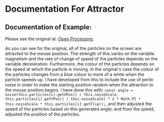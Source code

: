 # Documentation For Attractor

## Documentation of Example:

Please see the original at: [Open Processing](https://www.openprocessing.org/sketch/424081).

As you can see for the original, all of the particles on the screen are attracted to the mouse position. The strength of this varies on the variable magnetism and the rate of change of speed of the particles depends on the variable deceleration. Furthermore, the colour of the particles depends on the speed at which the particle is moving. In the original's case the colour of the particles changes from a blue colour to more of a white when the particle speeds up.
I have developed from this to include the use of perlin noise in order to make the starting position random when the attraction to the mouse position begins. I have done this with: `const angle = noise(this.particles[i].getXPos() / this.noiseScale, this.particles[i].getYPos() / this.noiseScale) * 2 * Math.PI * this.noiseScale * this.particles[i].getFlip();`, and then adjusted the speed of the particles based on this generated angle; and from the speed, adjusted the position of the particles.
